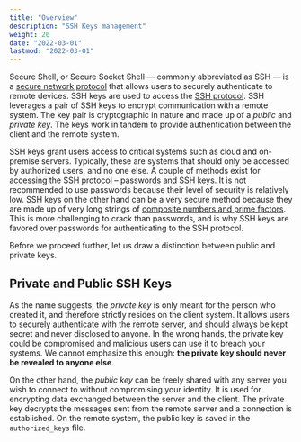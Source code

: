 ```yaml
---
title: "Overview"
description: "SSH Keys management"
weight: 20
date: "2022-03-01"
lastmod: "2022-03-01"
---
```


Secure Shell, or Secure Socket Shell — commonly abbreviated as SSH — is a [secure network protocol](https://www.ssh.com/ssh/protocol/) that allows users to securely authenticate to remote devices. SSH keys are used to access the [SSH protocol](https://www.ssh.com/ssh/protocol/). SSH leverages a pair of SSH keys to encrypt communication with a remote system. The key pair is cryptographic in nature and made up of a *public* and *private key*. The keys work in tandem to provide authentication between the client and the remote system. 

SSH keys grant users access to critical systems such as cloud and on-premise servers. Typically, these are systems that should only be accessed by authorized users, and no one else. A couple of methods exist for accessing the SSH protocol – passwords and SSH keys. It is not recommended to use passwords because their level of security is relatively low. SSH keys on the other hand can be a very secure method because they are made up of very long strings of [composite numbers and prime factors](https://www.linkedin.com/pulse/2048-bit-encryption-what-why-does-matter-srini-vasan). This is more challenging to crack than passwords, and is why SSH keys are favored over passwords for authenticating to the SSH protocol. 

Before we proceed further, let us draw a distinction between public and private keys.

## Private and Public SSH Keys

As the name suggests, the *private key* is only meant for the person who created it, and therefore strictly resides on the client system. It allows users to securely authenticate with the remote server, and should always be kept secret and never disclosed to anyone. In the wrong hands, the private key could be compromised and malicious users can use it to breach your systems. We cannot emphasize this enough: **the private key should never be revealed to anyone else**.

On the other hand, the *public key* can be freely shared with any server you wish to connect to without compromising your identity. It is used for encrypting data exchanged between the server and the client. The private key decrypts the messages sent from the remote server and a connection is established. On the remote system, the public key is saved in the `authorized_keys` file.
